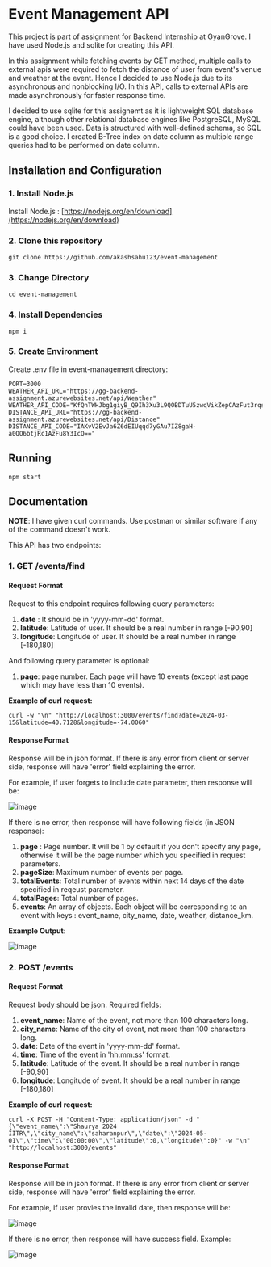 # Event Management API
This project is part of assignment for Backend Internship at GyanGrove. 
I have used Node.js and sqlite for creating this API.

In this assignment while fetching events by GET method, multiple calls to external apis were required to fetch the distance of user from event's venue and weather at the event.
Hence I decided to use Node.js due to its asynchronous and nonblocking I/O. In this API, calls to external APIs are made asynchronously for faster response time.

I decided to use sqlite for this assignemt as it is lightweight SQL database engine, although other relational database engines like PostgreSQL, MySQL could have been used. 
Data is structured with well-defined schema, so SQL is a good choice. I created B-Tree index on date column as multiple range queries had to be performed on date column.

## Installation and Configuration
### 1. Install Node.js
Install Node.js : [https://nodejs.org/en/download](https://nodejs.org/en/download)

### 2. Clone this repository
```
git clone https://github.com/akashsahu123/event-management
```

### 3. Change Directory
```
cd event-management
```

### 4. Install Dependencies
```
npm i
```

### 5. Create Environment
Create .env file in event-management directory:
```
PORT=3000
WEATHER_API_URL="https://gg-backend-assignment.azurewebsites.net/api/Weather"
WEATHER_API_CODE="KfQnTWHJbg1giyB_Q9Ih3Xu3L9QOBDTuU5zwqVikZepCAzFut3rqsg=="
DISTANCE_API_URL="https://gg-backend-assignment.azurewebsites.net/api/Distance"
DISTANCE_API_CODE="IAKvV2EvJa6Z6dEIUqqd7yGAu7IZ8gaH-a0QO6btjRc1AzFu8Y3IcQ=="
```

## Running
```
npm start
```

## Documentation
**NOTE**: I have given curl commands. Use postman or similar software if any of the command doesn't work.

This API has two endpoints:

### 1. GET /events/find
#### Request Format
Request to this endpoint requires following query parameters:
1. **date** : It should be in 'yyyy-mm-dd' format.
2. **latitude**: Latitude of user. It should be a real number in range [-90,90]
3. **longitude**: Longitude of user. It should be a real number in range [-180,180]

   
And following query parameter is optional:
1. **page**: page number. Each page will have 10 events (except last page which may have less than 10 events).

**Example of curl request:**
```
curl -w "\n" "http://localhost:3000/events/find?date=2024-03-15&latitude=40.7128&longitude=-74.0060"
```

#### Response Format
Response will be in json format. If there is any error from client or server side, response will have 'error' field explaining the error.

For example, if user forgets to include date parameter, then response will be:

![image](https://github.com/akashsahu123/event-management/assets/98690761/ebe6d568-93ab-447b-b555-6b5d1349a3ac)

If there is no error, then response will have following fields (in JSON response):
1. **page** : Page number. It will be 1 by default if you don't specify any page, otherwise it will be the page number which you specified in request parameters.
2. **pageSize**: Maximum number of events per page.
3. **totalEvents**: Total number of events within next 14 days of the date specified in reqeust parameter.
4. **totalPages**: Total number of pages.
5. **events**: An array of objects. Each object will be corresponding to an event with keys : event_name, city_name, date, weather, distance_km.

**Example Output**:

![image](https://github.com/akashsahu123/event-management/assets/98690761/467ac479-f278-463d-a4b4-fd1935dea635)

### 2. POST /events
#### Request Format
Request body should be json. Required fields:
1. **event_name**: Name of the event, not more than 100 characters long.
2. **city_name**: Name of the city of event, not more than 100 characters long.
3. **date**: Date of the event in 'yyyy-mm-dd' format.
4. **time**: Time of the event in 'hh:mm:ss' format.
5. **latitude**: Latitude of the event. It should be a real number in range [-90,90]
6. **longitude**: Longitude of event. It should be a real number in range [-180,180]

**Example of curl request:**
```
curl -X POST -H "Content-Type: application/json" -d "{\"event_name\":\"Shaurya 2024 IITR\",\"city_name\":\"saharanpur\",\"date\":\"2024-05-01\",\"time\":\"00:00:00\",\"latitude\":0,\"longitude\":0}" -w "\n" "http://localhost:3000/events"
```

#### Response Format
Response will be in json format. If there is any error from client or server side, response will have 'error' field explaining the error.

For example, if user provies the invalid date, then response will be:

![image](https://github.com/akashsahu123/event-management/assets/98690761/6b74a162-4ca2-4b2c-be80-eb3e9419f0e6)

If there is no error, then response will have success field. Example:

![image](https://github.com/akashsahu123/event-management/assets/98690761/349c77db-ab79-4ad4-8b7b-e80e41da51c8)


